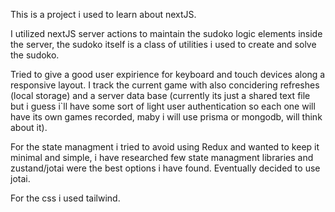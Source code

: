 This is a project i used to learn about nextJS.

I utilized nextJS server actions to maintain the sudoko logic elements inside the server, the sudoko itself is a class of utilities i used to create and solve the sudoko.

Tried to give a good user expirience for keyboard and touch devices along a responsive layout.
I track the current game with also concidering refreshes (local storage) and a server data base (currently its just a shared text file but i guess i`ll have some sort of light user authentication so each one will have its own games recorded, maby i will use prisma or mongodb, will think about it).

For the state managment i tried to avoid using Redux and wanted to keep it minimal and simple, i have researched few state managment libraries and zustand/jotai were the best options i have found. Eventually decided to use jotai.

For the css i used tailwind.
